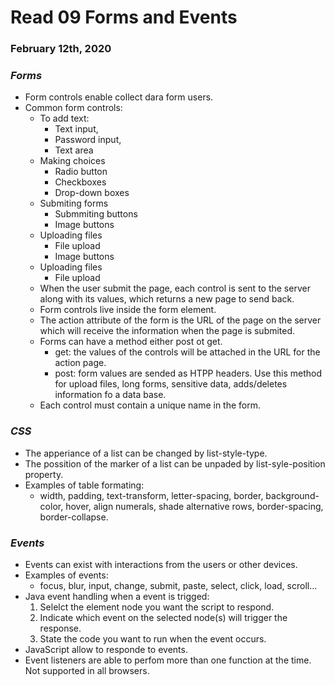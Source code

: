 # Read 09 Forms and Events

### February 12th, 2020


### _Forms_
* Form controls enable collect dara form users.
* Common form controls:
  * To add text:
    * Text input,
    * Password input,
    * Text area
  * Making choices
    * Radio button
    * Checkboxes
    * Drop-down boxes
  * Submiting forms
    * Submmiting buttons
    * Image buttons
  * Uploading files
    * File upload
    * Image buttons
  * Uploading files
    * File upload
  * When the user submit the page, each control is sent to the server along with its values, which returns a new page to send back.
  * Form controls live inside the form element. 
  * The action attribute of the form is the URL of the page on the server which will receive the information when the page is submited.
  * Forms can have a method either post ot get.
    * get: the values of the controls will be attached in the URL for the action page.
    * post: form values are sended as HTPP headers. Use this method for upload files, long forms, sensitive data, adds/deletes information fo a data base.
  * Each control must contain a unique name in the form.


### _CSS_
* The apperiance of a list can be changed by list-style-type.
* The possition of the marker of a list can be unpaded by list-syle-position property.
* Examples of table formating:
  * width, padding, text-transform, letter-spacing, border, background-color, hover, align numerals, shade alternative rows, border-spacing, border-collapse.

### _Events_
* Events can exist with interactions from the users or other devices.
* Examples of events: 
  * focus, blur, input, change, submit, paste, select, click, load, scroll...
* Java event handling when a event is trigged:
  1. Selelct the element node  you want the script to respond.
  1. Indicate which event on the selected node(s) will trigger the response.
  1. State the code you want to run when the event occurs.
* JavaScript allow to responde to events.
* Event listeners are able to perfom more than one function at the time. Not supported in all browsers.